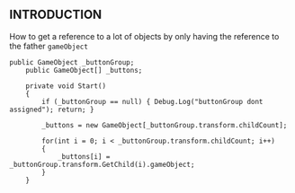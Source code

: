 ## INTRODUCTION 

How to get a reference to a lot of objects by only having the reference to the father  `gameObject` 

```CSHARP 
public GameObject _buttonGroup;
    public GameObject[] _buttons; 

    private void Start()
    {
        if (_buttonGroup == null) { Debug.Log("buttonGroup dont assigned"); return; }

        _buttons = new GameObject[_buttonGroup.transform.childCount]; 

        for(int i = 0; i < _buttonGroup.transform.childCount; i++)
        {
            _buttons[i] = _buttonGroup.transform.GetChild(i).gameObject;   
        }
    }
```